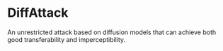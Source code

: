 # DiffAttack
An unrestricted attack based on diffusion models that can achieve both good transferability and imperceptibility.

